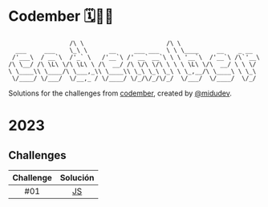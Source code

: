 # Codember 🗓️🧑‍💻

```
                 /\ \                       /\ \
  ___     ___    \_\ \      __     ___ ___  \ \ \____     __    _ __
 /'___\  / __`\  /'_` \   /'__`\ /' __` __`\ \ \ '__`\  /'__`\ /\`'__\
/\ \__/ /\ \L\ \/\ \L\ \ /\  __/ /\ \/\ \/\ \ \ \ \L\ \/\  __/ \ \ \/
\ \____\\ \____/\ \___,_\\ \____\\ \_\ \_\ \_\ \ \_,__/\ \____\ \ \_\
 \/____/ \/___/  \/__,_ / \/____/ \/_/\/_/\/_/  \/___/  \/____/  \/_/
```

Solutions for the challenges from [codember](https://codember.dev/), created by [@midudev](https://github.com/midudev/).

# 2023

## Challenges

| Challenge |           Solución           |
| :-------: | :---------------------------: |
|    #01    | [JS](2023/challenge-01/index.js) |
